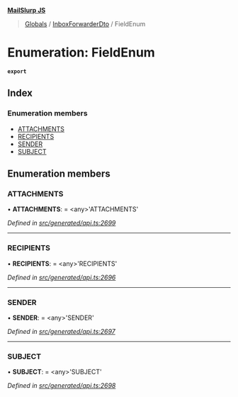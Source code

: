 **[MailSlurp JS](../README.md)**

> [Globals](../README.md) / [InboxForwarderDto](../modules/inboxforwarderdto.md) / FieldEnum

# Enumeration: FieldEnum

**`export`** 

## Index

### Enumeration members

* [ATTACHMENTS](inboxforwarderdto.fieldenum.md#attachments)
* [RECIPIENTS](inboxforwarderdto.fieldenum.md#recipients)
* [SENDER](inboxforwarderdto.fieldenum.md#sender)
* [SUBJECT](inboxforwarderdto.fieldenum.md#subject)

## Enumeration members

### ATTACHMENTS

•  **ATTACHMENTS**:  = \<any>'ATTACHMENTS'

*Defined in [src/generated/api.ts:2699](https://github.com/mailslurp/mailslurp-client/blob/2c659a7/src/generated/api.ts#L2699)*

___

### RECIPIENTS

•  **RECIPIENTS**:  = \<any>'RECIPIENTS'

*Defined in [src/generated/api.ts:2696](https://github.com/mailslurp/mailslurp-client/blob/2c659a7/src/generated/api.ts#L2696)*

___

### SENDER

•  **SENDER**:  = \<any>'SENDER'

*Defined in [src/generated/api.ts:2697](https://github.com/mailslurp/mailslurp-client/blob/2c659a7/src/generated/api.ts#L2697)*

___

### SUBJECT

•  **SUBJECT**:  = \<any>'SUBJECT'

*Defined in [src/generated/api.ts:2698](https://github.com/mailslurp/mailslurp-client/blob/2c659a7/src/generated/api.ts#L2698)*
